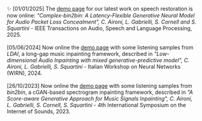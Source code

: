✨ [01/01/2025] The [demo page](https://aircarlo.github.io/cplx_bin2bin/) for our latest work on speech restoration is now online: _"Complex-bin2bin: A Latency-Flexible Generative Neural Model for Audio Packet Loss Concealment", C. Aironi, L. Gabrielli, S. Cornell and S. Squartini_ - IEEE Transactions on Audio, Speech and Language Processing, 2025.
<br>
<br>
[05/06/2024] Now online the [demo page](https://aircarlo.github.io/LDAI_music_inpainting/) with some listening samples from _LDAI_, a long-gap music inpainting framework, described in _"Low-dimensional Audio Inpainting with mixed generative-predictive model", C. Aironi, L. Gabrielli, S. Squartini_ - Italian Workshop on Neural Networks (WIRN), 2024.
<br>
<br>
[26/10/2023] Now online the [demo page](https://aircarlo.github.io/bin2bin_music_inpainting/) with some listening samples from _bin2bin_, a cGAN-based spectrogram inpainting framework, described in _"A Score-aware Generative Approach for Music Signals Inpainting", C. Aironi, L. Gabrielli, S. Cornell, S. Squartini_ - 4th International Symposium on the Internet of Sounds, 2023.
<br>
<br>
<br>
<br>

<!--

[![Visits Badge](https://badges.pufler.dev/visits/aircarlo/aircarlo)]()
**aircarlo/aircarlo** is a ✨ _special_ ✨ repository because its `README.md` (this file) appears on your GitHub profile.

Here are some ideas to get you started:

- 🔭 I’m currently working on ...
- 🌱 I’m currently learning ...
- 👯 I’m looking to collaborate on ...
- 🤔 I’m looking for help with ...
- 💬 Ask me about ...
- 📫 How to reach me: ...
- 😄 Pronouns: ...
- ⚡ Fun fact: ...
-->
